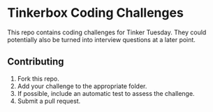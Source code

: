 # Tinkerbox Coding Challenges

This repo contains coding challenges for Tinker Tuesday. They could potentially also be turned into interview questions at a later point.

## Contributing

1. Fork this repo.
2. Add your challenge to the appropriate folder.
3. If possible, include an automatic test to assess the challenge.
4. Submit a pull request.
